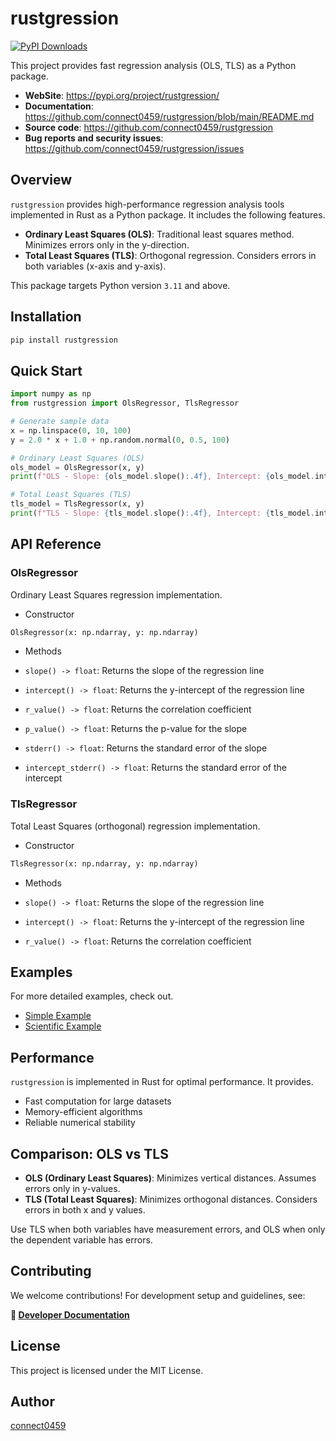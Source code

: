 # rustgression

[![PyPI Downloads](https://static.pepy.tech/badge/rustgression)](https://pepy.tech/projects/rustgression)

This project provides fast regression analysis (OLS, TLS) as a Python package.

- **WebSite**: <https://pypi.org/project/rustgression/>
- **Documentation**: <https://github.com/connect0459/rustgression/blob/main/README.md>
- **Source code**: <https://github.com/connect0459/rustgression>
- **Bug reports and security issues**: <https://github.com/connect0459/rustgression/issues>

## Overview

`rustgression` provides high-performance regression analysis tools implemented in Rust as a Python package.
It includes the following features.

- **Ordinary Least Squares (OLS)**: Traditional least squares method. Minimizes errors only in the y-direction.
- **Total Least Squares (TLS)**: Orthogonal regression. Considers errors in both variables (x-axis and y-axis).

This package targets Python version `3.11` and above.

## Installation

```bash
pip install rustgression
```

## Quick Start

```python
import numpy as np
from rustgression import OlsRegressor, TlsRegressor

# Generate sample data
x = np.linspace(0, 10, 100)
y = 2.0 * x + 1.0 + np.random.normal(0, 0.5, 100)

# Ordinary Least Squares (OLS)
ols_model = OlsRegressor(x, y)
print(f"OLS - Slope: {ols_model.slope():.4f}, Intercept: {ols_model.intercept():.4f}")

# Total Least Squares (TLS)
tls_model = TlsRegressor(x, y)
print(f"TLS - Slope: {tls_model.slope():.4f}, Intercept: {tls_model.intercept():.4f}")
```

## API Reference

### OlsRegressor

Ordinary Least Squares regression implementation.

- Constructor

```python
OlsRegressor(x: np.ndarray, y: np.ndarray)
```

- Methods

- `slope() -> float`: Returns the slope of the regression line
- `intercept() -> float`: Returns the y-intercept of the regression line
- `r_value() -> float`: Returns the correlation coefficient
- `p_value() -> float`: Returns the p-value for the slope
- `stderr() -> float`: Returns the standard error of the slope
- `intercept_stderr() -> float`: Returns the standard error of the intercept

### TlsRegressor

Total Least Squares (orthogonal) regression implementation.

- Constructor

```python
TlsRegressor(x: np.ndarray, y: np.ndarray)
```

- Methods

- `slope() -> float`: Returns the slope of the regression line
- `intercept() -> float`: Returns the y-intercept of the regression line
- `r_value() -> float`: Returns the correlation coefficient

## Examples

For more detailed examples, check out.

- [Simple Example](../../examples/simple_example.py)
- [Scientific Example](../../examples/scientific_example.py)

## Performance

`rustgression` is implemented in Rust for optimal performance. It provides.

- Fast computation for large datasets
- Memory-efficient algorithms
- Reliable numerical stability

## Comparison: OLS vs TLS

- **OLS (Ordinary Least Squares)**: Minimizes vertical distances. Assumes errors only in y-values.
- **TLS (Total Least Squares)**: Minimizes orthogonal distances. Considers errors in both x and y values.

Use TLS when both variables have measurement errors, and OLS when only the dependent variable has errors.

## Contributing

We welcome contributions! For development setup and guidelines, see:

**🔗 [Developer Documentation](development.md)**

## License

This project is licensed under the MIT License.

## Author

[connect0459](https://github.com/connect0459)
